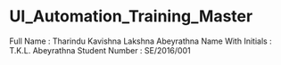 # UI_Automation_Training_Master
 Full Name : Tharindu Kavishna Lakshna Abeyrathna
 Name With Initials : T.K.L. Abeyrathna
 Student Number : SE/2016/001
